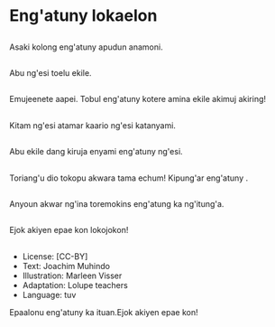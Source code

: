 # Eng'atuny lokaelon

##
Asaki kolong eng'atuny
apudun anamoni.

##
Abu ng'esi toelu ekile.

##
Emujeenete aapei.
Tobul eng'atuny kotere
amina ekile akimuj
akiring!

##
Kitam ng'esi atamar
kaario ng'esi
katanyami.

##
Abu ekile dang kiruja
enyami eng'atuny
ng'esi.

##
Toriang'u dio tokopu
akwara tama echum!
Kipung'ar eng'atuny .

##
Anyoun akwar ng'ina
toremokins eng'atung
ka ng'itung'a.

##
Ejok akiyen epae kon lokojokon!

##
* License: [CC-BY]
* Text: Joachim Muhindo
* Illustration: Marleen Visser
* Adaptation: Lolupe teachers
* Language: tuv

Epaalonu eng'atuny ka ituan.Ejok
akiyen epae kon!
